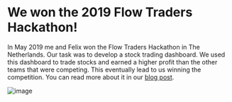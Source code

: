 # We won the 2019 Flow Traders Hackathon!

In May 2019 me and Felix won the Flow Traders Hackathon in The Netherlands. Our task was to develop a stock trading dashboard. We used this dashboard to trade stocks and earned a higher profit than the other teams that were competing. This eventually lead to us winning the competition. You can read more about it in our [blog post](https://www.linkedin.com/pulse/age-anything-good-enough-felix-jose-farias-fueyo/?trackingId=tsdfNKSOQhS9BUgZtyjSHA%3D%3D).

![image](https://user-images.githubusercontent.com/27863547/116689589-9b544580-a9b8-11eb-8262-e23f40aac7bd.png)
